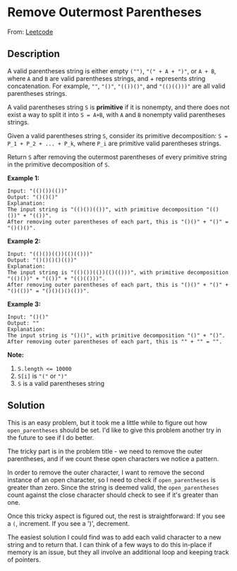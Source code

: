 # Remove Outermost Parentheses

From: [Leetcode](https://leetcode.com/problems/remove-outermost-parentheses/)

## Description

A valid parentheses string is either empty `("")`, `"(" + A + ")"`, or `A + B`, where `A` and `B` are valid parentheses strings, and + represents string concatenation.  For example, `""`, `"()"`, `"(())()"`, and `"(()(()))"` are all valid parentheses strings.

A valid parentheses string `S` is **primitive** if it is nonempty, and there does not exist a way to split it into `S = A+B`, with `A` and `B` nonempty valid parentheses strings.

Given a valid parentheses string `S`, consider its primitive decomposition: `S = P_1 + P_2 + ... + P_k`, where `P_i` are primitive valid parentheses strings.

Return `S` after removing the outermost parentheses of every primitive string in the primitive decomposition of `S`.

 

**Example 1:**

```
Input: "(()())(())"
Output: "()()()"
Explanation: 
The input string is "(()())(())", with primitive decomposition "(()())" + "(())".
After removing outer parentheses of each part, this is "()()" + "()" = "()()()".
```

**Example 2:**

```
Input: "(()())(())(()(()))"
Output: "()()()()(())"
Explanation: 
The input string is "(()())(())(()(()))", with primitive decomposition "(()())" + "(())" + "(()(()))".
After removing outer parentheses of each part, this is "()()" + "()" + "()(())" = "()()()()(())".
```

**Example 3:**

```
Input: "()()"
Output: ""
Explanation: 
The input string is "()()", with primitive decomposition "()" + "()".
After removing outer parentheses of each part, this is "" + "" = "".
```

**Note:**

1. `S.length <= 10000`
2. `S[i]` is `"("` or `")"`
3. `S` is a valid parentheses string

## Solution

This is an easy problem, but it took me a little while to figure out how `open_parentheses` should be set. I'd like to give this problem another try in the future to see if I do better.

The tricky part is in the problem title - we need to remove the outer parentheses, and if we count these open characters we notice a pattern.

In order to remove the outer character, I want to remove the second instance of an open character, so I need to check if `open_parentheses` is greater than zero. Since the string is deemed valid, the `open_parentheses` count against the close character should check to see if it's greater than one.

Once this tricky aspect is figured out, the rest is straightforward: If you see a `(`, increment. If you see a ')', decrement.

The easiest solution I could find was to add each valid character to a new string and to return that. I can think of a few ways to do this in-place if memory is an issue, but they all involve an additional loop and keeping track of pointers.
